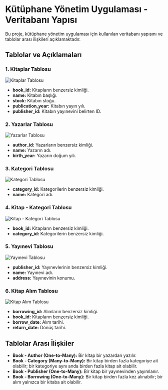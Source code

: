 # Kütüphane Yönetim Uygulaması - Veritabanı Yapısı

Bu proje, kütüphane yönetim uygulaması için kullanılan veritabanı yapısını ve tablolar arası ilişkileri açıklamaktadır.

## Tablolar ve Açıklamaları

### 1. Kitaplar Tablosu

![Kitaplar Tablosu](https://github.com/user-attachments/assets/a642c285-ab65-472a-b883-d15d676a41b1)

- **book_id:** Kitapların benzersiz kimliği.
- **name:** Kitabın başlığı.
- **stock:** Kitabın stoğu.
- **publication_year:** Kitabın yayın yılı.
- **publisher_id:** Kitabın yayınevini belirten ID.

### 2. Yazarlar Tablosu

![Yazarlar Tablosu](https://github.com/user-attachments/assets/80307145-c023-498f-96e1-691db5acae18)

- **author_id:** Yazarların benzersiz kimliği.
- **name:** Yazarın adı.
- **birth_year:** Yazarın doğum yılı.

### 3. Kategori Tablosu

![Kategori Tablosu](https://github.com/user-attachments/assets/cf89d112-d8e2-4d76-911d-da46b4b0afe1)

- **category_id:** Kategorilerin benzersiz kimliği.
- **name:** Kategori adı.

### 4. Kitap - Kategori Tablosu

![Kitap - Kategori Tablosu](https://github.com/user-attachments/assets/a279a17e-d19f-412d-9227-fa3852d8db42)

- **book_id:** Kitapların benzersiz kimliği.
- **category_id:** Kategorilerin benzersiz kimliği.

### 5. Yayınevi Tablosu

![Yayınevi Tablosu](https://github.com/user-attachments/assets/763cdca2-ccf4-4c54-be6a-7cea2dd5233a)

- **publisher_id:** Yayınevlerinin benzersiz kimliği.
- **name:** Yayınevi adı.
- **address:** Yayınevinin konumu.

### 6. Kitap Alım Tablosu

![Kitap Alım Tablosu](https://github.com/user-attachments/assets/65434b71-9788-44ea-a966-4d889d8f34e1)

- **borrowing_id:** Alımların benzersiz kimliği.
- **book_id:** Kitapların benzersiz kimliği.
- **borrow_date:** Alım tarihi.
- **return_date:** Dönüş tarihi.

## Tablolar Arası İlişkiler

- **Book - Author (One-to-Many):** Bir kitap bir yazardan yazılır.
- **Book - Category (Many-to-Many):** Bir kitap birden fazla kategoriye ait olabilir; bir kategoriye aynı anda birden fazla kitap ait olabilir.
- **Book - Publisher (One-to-Many):** Bir kitap bir yayınevinden yayımlanır.
- **Book - Borrowing (One-to-Many):** Bir kitap birden fazla kez alınabilir; bir alım yalnızca bir kitaba ait olabilir.
